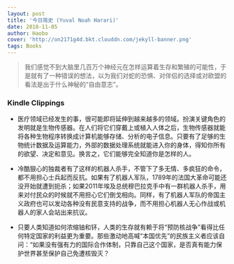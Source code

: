 ```yaml
---
layout: post
title: '今日简史 (Yuval Noah Harari)'
date: 2018-11-05
author: Haobo
cover: 'http://on2171g4d.bkt.clouddn.com/jekyll-banner.png'
tags: Books
---
```


> 我们感觉不到大脑里几百万个神经元在怎样运算着生存和繁殖的可能性，于是就有了一种错误的想法，以为我们对蛇的恐惧、对伴侣的选择或对欧盟的看法是出于什么神秘的“自由意志”。

### Kindle Clippings

* 医疗领域已经发生的事，很可能即将延伸到越来越多的领域。扮演关键角色的发明就是生物传感器。在人们将它们穿戴上或植入人体之后，生物传感器就能将各种生物程序转换成计算机能够存储、分析的电子信息。只要有了足够的生物统计数据及运算能力，外部的数据处理系统就能进入你的身体，得知你所有的欲望、决定和意见。换言之，它们能够完全知道你是怎样的人。

* 冷酷狠心的独裁者有了这样的机器人杀手，不管下了多无情、多疯狂的命令，都不用担心士兵起而反抗。如果有了机器人军队，1789年的法国大革命可能还没开始就遭到扼杀；如果2011年埃及总统穆巴拉克手中有一群机器人杀手，用来对付民众的时候就不用担心它们倒戈相向。同样，有了机器人军队的帝国主义政府也可以发动各种没有民意支持的战争，而不用担心机器人无心作战或机器人的家人会站出来抗议。

* 只要人类知道如何浓缩铀和钚，人类的生存就有赖于将“预防核战争”看得比任何特定国家的利益更为重要。那些激动地高喊“本国优先”的民族主义者应该自问：“如果没有强有力的国际合作体制，只靠自己这个国家，是否真有能力保护世界甚至保护自己免遭核毁灭？